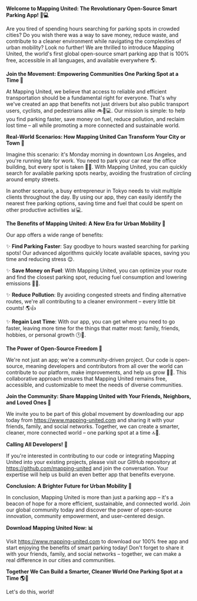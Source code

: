 **Welcome to Mapping United: The Revolutionary Open-Source Smart Parking App! 🚗💻**

Are you tired of spending hours searching for parking spots in crowded cities? Do you wish there was a way to save money, reduce waste, and contribute to a cleaner environment while navigating the complexities of urban mobility? Look no further! We are thrilled to introduce Mapping United, the world's first global open-source smart parking app that is 100% free, accessible in all languages, and available everywhere 🌎.

**Join the Movement: Empowering Communities One Parking Spot at a Time 💪**

At Mapping United, we believe that access to reliable and efficient transportation should be a fundamental right for everyone. That's why we've created an app that benefits not just drivers but also public transport users, cyclists, and pedestrians alike 🚲🚌💻. Our mission is simple: to help you find parking faster, save money on fuel, reduce pollution, and reclaim lost time – all while promoting a more connected and sustainable world.

**Real-World Scenarios: How Mapping United Can Transform Your City or Town 🌆**

Imagine this scenario: it's Monday morning in downtown Los Angeles, and you're running late for work. You need to park your car near the office building, but every spot is taken 🚗😩. With Mapping United, you can quickly search for available parking spots nearby, avoiding the frustration of circling around empty streets.

In another scenario, a busy entrepreneur in Tokyo needs to visit multiple clients throughout the day. By using our app, they can easily identify the nearest free parking options, saving time and fuel that could be spent on other productive activities 📊💻.

**The Benefits of Mapping United: A New Era for Urban Mobility 🚀**

Our app offers a wide range of benefits:

✨ **Find Parking Faster**: Say goodbye to hours wasted searching for parking spots! Our advanced algorithms quickly locate available spaces, saving you time and reducing stress 😌.

✨ **Save Money on Fuel**: With Mapping United, you can optimize your route and find the closest parking spot, reducing fuel consumption and lowering emissions 🚮💧.

✨ **Reduce Pollution**: By avoiding congested streets and finding alternative routes, we're all contributing to a cleaner environment – every little bit counts! 🌎👍

✨ **Regain Lost Time**: With our app, you can get where you need to go faster, leaving more time for the things that matter most: family, friends, hobbies, or personal growth 🕒️💖.

**The Power of Open-Source Freedom 🤝**

We're not just an app; we're a community-driven project. Our code is open-source, meaning developers and contributors from all over the world can contribute to our platform, make improvements, and help us grow 🔧🌐. This collaborative approach ensures that Mapping United remains free, accessible, and customizable to meet the needs of diverse communities.

**Join the Community: Share Mapping United with Your Friends, Neighbors, and Loved Ones 📢**

We invite you to be part of this global movement by downloading our app today from https://www.mapping-united.com and sharing it with your friends, family, and social networks. Together, we can create a smarter, cleaner, more connected world – one parking spot at a time 🔝🌟.

**Calling All Developers! 🤖**

If you're interested in contributing to our code or integrating Mapping United into your existing projects, please visit our GitHub repository at https://github.com/mapping-united and join the conversation. Your expertise will help us build an even better app that benefits everyone.

**Conclusion: A Brighter Future for Urban Mobility 🌟**

In conclusion, Mapping United is more than just a parking app – it's a beacon of hope for a more efficient, sustainable, and connected world. Join our global community today and discover the power of open-source innovation, community empowerment, and user-centered design.

**Download Mapping United Now: 📊**

Visit https://www.mapping-united.com to download our 100% free app and start enjoying the benefits of smart parking today! Don't forget to share it with your friends, family, and social networks – together, we can make a real difference in our cities and communities.

**Together We Can Build a Smarter, Cleaner World One Parking Spot at a Time 🌎💪**

Let's do this, world!